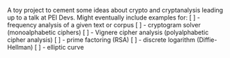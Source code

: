 A toy project to cement some ideas about crypto and cryptanalysis leading up to a talk at PEI Devs.  Might eventually include examples for:
[ ] - frequency analysis of a given text or corpus
[ ] - cryptogram solver (monoalphabetic ciphers)
[ ] - Vignere cipher analysis (polyalphabetic cipher analysis)
[ ] - prime factoring (RSA)
[ ] - discrete logarithm (Diffie-Hellman)
[ ] - elliptic curve
